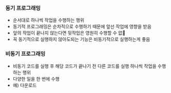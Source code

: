 
### 동기 프로그래밍
- 순서대로 하나씩 작업을 수행하는 행위
- 동기적 프로그래밍은 순차적으로 수행하기 때문에 앞선 작업에 영향을 받음
- 앞의 작업이 끝나지 않는다면 뒷작업은 영원히 수행할 수 없
- 꼭 동기적으로 실행하지 않아도되는 기능은 비동기적으로 실행하는게 좋음
### 비동기 프로그래밍
- 비동기 코드를 실행 후 해당 코드가 끝나기 전 다른 코드를 실행 하나씩 작업을 수행하는 행위
- 다양한 일을 한 번에 수행
- 예) 다운로드
